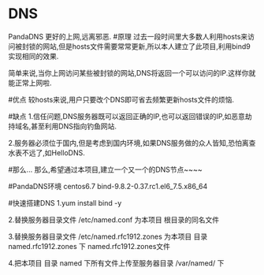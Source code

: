 # DNS
PandaDNS
更好的上网,远离邪恶.
#原理
过去一段时间里大多数人利用hosts来访问被封锁的网站,但是hosts文件需要常常更新,所以本人建立了此项目,利用bind9实现相同的效果.

简单来说,当你上网访问某些被封锁的网站,DNS将返回一个可以访问的IP.这样你就能正常上网啦.

#优点
较hosts来说,用户只要改个DNS即可省去频繁更新hosts文件的烦恼.

#缺点
1.信任问题,DNS服务器既可以返回正确的IP,也可以返回错误的IP,如恶意劫持域名,甚至利用DNS指向钓鱼网站.

2.服务器必须位于国内,但是考虑到国内环境,如果DNS服务做的众人皆知,恐怕离查水表不远了,如HelloDNS.

#那么...
那么,希望通过本项目,建立一个又一个的DNS节点~~~~

#PandaDNS环境
centos6.7
bind-9.8.2-0.37.rc1.el6_7.5.x86_64

#快速搭建DNS
1.yum install bind -y

2.替换服务器目录文件 /etc/named.conf 为本项目 根目录的同名文件

3.替换服务器目录文件 /etc/named.rfc1912.zones 为本项目 目录 named.rfc1912.zones 下 named.rfc1912.zones文件

4.把本项目 目录 named 下所有文件上传至服务器目录 /var/named/ 下
